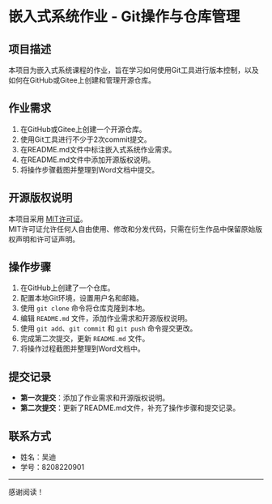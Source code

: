 # 嵌入式系统作业 - Git操作与仓库管理

## 项目描述
本项目为嵌入式系统课程的作业，旨在学习如何使用Git工具进行版本控制，以及如何在GitHub或Gitee上创建和管理开源仓库。

## 作业需求
1. 在GitHub或Gitee上创建一个开源仓库。
2. 使用Git工具进行不少于2次commit提交。
3. 在README.md文件中标注嵌入式系统作业需求。
4. 在README.md文件中添加开源版权说明。
5. 将操作步骤截图并整理到Word文档中提交。

## 开源版权说明
本项目采用 [MIT许可证](https://opensource.org/licenses/MIT)。  
MIT许可证允许任何人自由使用、修改和分发代码，只需在衍生作品中保留原始版权声明和许可证声明。

## 操作步骤
1. 在GitHub上创建了一个仓库。
2. 配置本地Git环境，设置用户名和邮箱。
3. 使用 `git clone` 命令将仓库克隆到本地。
4. 编辑 `README.md` 文件，添加作业需求和开源版权说明。
5. 使用 `git add`、`git commit` 和 `git push` 命令提交更改。
6. 完成第二次提交，更新 `README.md` 文件。
7. 将操作过程截图并整理到Word文档中。

## 提交记录
- **第一次提交**：添加了作业需求和开源版权说明。
- **第二次提交**：更新了README.md文件，补充了操作步骤和提交记录。

## 联系方式
- 姓名：吴迪
- 学号：8208220901


---
感谢阅读！
